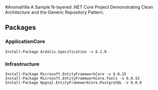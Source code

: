 #AromaVilla
A Sample N-layered .NET Core Project Demonstrating Clean Architecture and the Generic Repository Pattern.

## Packages

### ApplicationCore
```
Install-Package Ardalis.Specification -v 6.1.0
```

### Infrastructure
```
Install-Package Microsoft.EntityFrameworkCore -v 6.0.15
Install-Package Microsoft.EntityFrameworkCore.Tools -v 6.0.15
Install-Package Npgsql.EntityFrameworkCore.PostgreSQL -v 6.0.8
```
